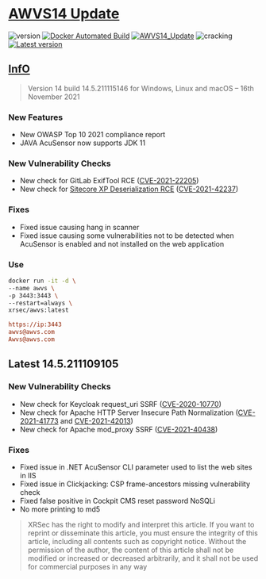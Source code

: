 # [AWVS14 Update](https://awvs.vercel.app/)

![version](https://img.shields.io/badge/Version-14.5.211026108-da282a)  [![Docker Automated Build](https://img.shields.io/docker/automated/xrsec/awvs?label=Build&logo=docker&style=flat-square)](https://hub.docker.com/r/xrsec/awvs) [![AWVS14_Update](https://github.com/XRSec/AWVS14-Update/actions/workflows/AWVS14_Update.yml/badge.svg)](https://github.com/XRSec/AWVS14-Update/actions/workflows/AWVS14_Update.yml) ![cracking](https://img.shields.io/badge/No-cracking-da282a) [![Latest version](https://img.shields.io/badge/fahai.org-法海之路-da282a)](https://www.fahai.org/index.php/archives/140/) 

## [InfO](https://www.acunetix.com/support/build-history/)

> Version 14 build 14.5.211115146 for Windows, Linux and macOS – 16th November 2021

### New Features

- New OWASP Top 10 2021 compliance report
- JAVA AcuSensor now supports JDK 11

### New Vulnerability Checks

- New check for GitLab ExifTool RCE ([CVE-2021-22205](https://nvd.nist.gov/vuln/detail/CVE-2021-22205))
- New check for [Sitecore XP Deserialization RCE](https://support.sitecore.com/kb?id=kb_article_view&sysparm_article=KB1000776) ([CVE-2021-42237](https://nvd.nist.gov/vuln/detail/CVE-2021-42237))

### Fixes

- Fixed issue causing hang in scanner
- Fixed issue causing some vulnerabilities not to be detected when AcuSensor is enabled and not installed on the web application

### Use

```bash
docker run -it -d \
--name awvs \
-p 3443:3443 \
--restart=always \
xrsec/awvs:latest
```

```ini
https://ip:3443
awvs@awvs.com
Awvs@awvs.com
```

## Latest 14.5.211109105

### New Vulnerability Checks

- New check for Keycloak request_uri SSRF ([CVE-2020-10770](https://nvd.nist.gov/vuln/detail/CVE-2020-10770))
- New check for Apache HTTP Server Insecure Path Normalization ([CVE-2021-41773](https://nvd.nist.gov/vuln/detail/CVE-2021-41773) and [CVE-2021-42013](https://nvd.nist.gov/vuln/detail/CVE-2021-42013))
- New check for Apache mod_proxy SSRF ([CVE-2021-40438](https://nvd.nist.gov/vuln/detail/CVE-2021-40438))

### Fixes

- Fixed issue in .NET AcuSensor CLI parameter used to list the web sites in IIS
- Fixed issue in Clickjacking: CSP frame-ancestors missing vulnerability check
- Fixed false positive in Сockpit CMS reset password NoSQLi
- No more printing to md5

> XRSec has the right to modify and interpret this article. If you want to reprint or disseminate this article, you must ensure the integrity of this article, including all contents such as copyright notice. Without the permission of the author, the content of this article shall not be modified or increased or decreased arbitrarily, and it shall not be used for commercial purposes in any way
